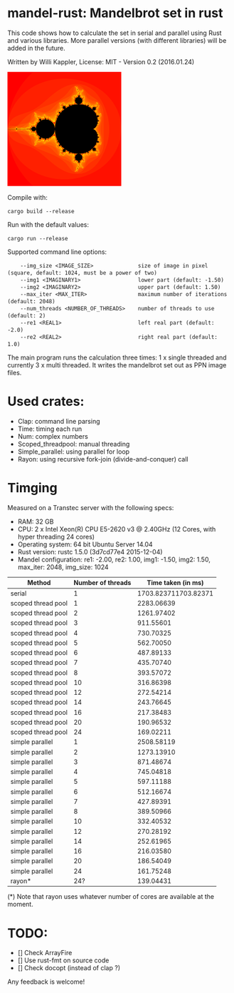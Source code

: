 # mandel-rust: Mandelbrot set in rust

This code shows how to calculate the set in serial and parallel using Rust and various libraries.
More parallel versions (with different libraries) will be added in the future.

Written by Willi Kappler, License: MIT - Version 0.2 (2016.01.24)

![mandelbrot set](mandel.png)


Compile with:

    cargo build --release

Run with the default values:

    cargo run --release

Supported command line options:

        --img_size <IMAGE_SIZE>              size of image in pixel (square, default: 1024, must be a power of two)
        --img1 <IMAGINARY1>                  lower part (default: -1.50)
        --img2 <IMAGINARY2>                  upper part (default: 1.50)
        --max_iter <MAX_ITER>                maximum number of iterations (default: 2048)
        --num_threads <NUMBER_OF_THREADS>    number of threads to use (default: 2)
        --re1 <REAL1>                        left real part (default: -2.0)
        --re2 <REAL2>                        right real part (default: 1.0)

The main program runs the calculation three times: 1 x single threaded and currently 3 x multi threaded.
It writes the mandelbrot set out as PPN image files.

# Used crates:
- Clap: command line parsing
- Time: timing each run
- Num: complex numbers
- Scoped_threadpool: manual threading
- Simple_parallel: using parallel for loop
- Rayon: using recursive fork-join (divide-and-conquer) call

# Timging
Measured on a Transtec server with the following specs:
- RAM: 32 GB
- CPU: 2 x Intel Xeon(R) CPU E5-2620 v3 @ 2.40GHz (12 Cores, with hyper threading 24 cores)
- Operating system: 64 bit Ubuntu Server 14.04
- Rust version: rustc 1.5.0 (3d7cd77e4 2015-12-04)
- Mandel configuration: re1: -2.00, re2: 1.00, img1: -1.50, img2: 1.50, max_iter: 2048, img_size: 1024

Method | Number of threads | Time taken (in ms)
-------|-------------------|------------------------
serial | 1 | 1703.823711703.82371
scoped thread pool | 1 | 2283.06639
scoped thread pool | 2 | 1261.97402
scoped thread pool | 3 | 911.55601
scoped thread pool | 4 | 730.70325
scoped thread pool | 5 | 562.70050
scoped thread pool | 6 | 487.89133
scoped thread pool | 7 | 435.70740
scoped thread pool | 8 | 393.57072
scoped thread pool | 10 | 316.86398
scoped thread pool | 12 | 272.54214
scoped thread pool | 14 | 243.76645
scoped thread pool | 16 | 217.38483
scoped thread pool | 20 | 190.96532
scoped thread pool | 24 | 169.02211
simple parallel | 1 | 2508.58119
simple parallel | 2 | 1273.13910
simple parallel | 3 | 871.48674
simple parallel | 4 | 745.04818
simple parallel | 5 | 597.11188
simple parallel | 6 | 512.16674
simple parallel | 7 | 427.89391
simple parallel | 8 | 389.50966
simple parallel | 10 | 332.40532
simple parallel | 12 | 270.28192
simple parallel | 14 | 252.61965
simple parallel | 16 | 216.03580
simple parallel | 20 | 186.54049
simple parallel | 24 | 161.75248
rayon* | 24? | 139.04431

(*) Note that rayon uses whatever number of cores are available at the moment.

# TODO:
- [] Check ArrayFire
- [] Use rust-fmt on source code
- [] Check docopt (instead of clap ?)

Any feedback is welcome!
